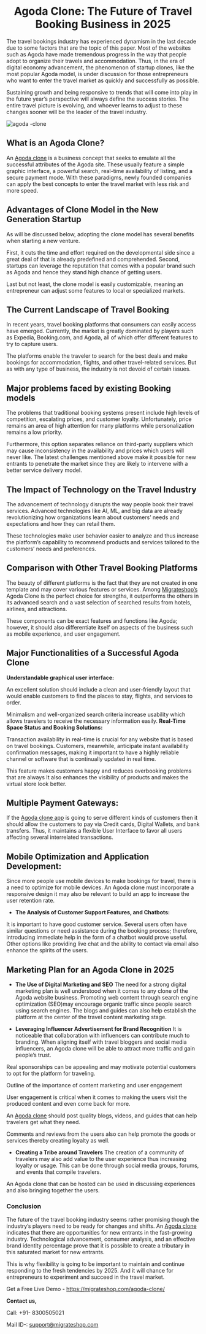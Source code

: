 <h1 align="center"> Agoda Clone: The Future of Travel Booking Business in 2025 </h1> 

The travel bookings industry has experienced dynamism in the last decade due to some factors that are the topic of this paper. Most of the websites such as Agoda have made tremendous progress in the way that people adopt to organize their travels and accommodation. Thus, in the era of digital economy advancement, the phenomenon of startup clones, like the most popular Agoda model, is under discussion for those entrepreneurs who want to enter the travel market as quickly and successfully as possible.

Sustaining growth and being responsive to trends that will come into play in the future year’s perspective will always define the success stories. The entire travel picture is evolving, and whoever learns to adjust to these changes sooner will be the leader of the travel industry.

![agoda -clone](https://github.com/user-attachments/assets/a312def9-75d8-4221-919a-1e7ff7f7b30e)

## What is an Agoda Clone?
An [Agoda clone](https://migrateshop.com/agoda-clone/) is a business concept that seeks to emulate all the successful attributes of the Agoda site. These usually feature a simple graphic interface, a powerful search, real-time availability of listing, and a secure payment mode. With these paradigms, newly founded companies can apply the best concepts to enter the travel market with less risk and more speed.

## Advantages of Clone Model in the New Generation Startup

As will be discussed below, adopting the clone model has several benefits when starting a new venture. 

First, it cuts the time and effort required on the developmental side since a great deal of that is already predefined and comprehended. 
Second, startups can leverage the reputation that comes with a popular brand such as Agoda and hence they stand high chance of getting users. 

Last but not least, the clone model is easily customizable, meaning an entrepreneur can adjust some features to local or specialized markets.

## The Current Landscape of Travel Booking
In recent years, travel booking platforms that consumers can easily access have emerged. Currently, the market is greatly dominated by players such as Expedia, Booking.com, and Agoda, all of which offer different features to try to capture users.

The platforms enable the traveler to search for the best deals and make bookings for accommodation, flights, and other travel-related services. But as with any type of business, the industry is not devoid of certain issues.

## Major problems faced by existing Booking models
The problems that traditional booking systems present include high levels of competition, escalating prices, and customer loyalty. Unfortunately, price remains an area of high attention for many platforms while personalization remains a low priority.

Furthermore, this option separates reliance on third-party suppliers which may cause inconsistency in the availability and prices which users will never like. The latest challenges mentioned above make it possible for new entrants to penetrate the market since they are likely to intervene with a better service delivery model.

## The Impact of Technology on the Travel Industry
The advancement of technology disrupts the way people book their travel services. Advanced technologies like AI, ML, and big data are already revolutionizing how organizations learn about customers’ needs and expectations and how they can retail them. 

These technologies make user behavior easier to analyze and thus increase the platform’s capability to recommend products and services tailored to the customers’ needs and preferences.

## Comparison with Other Travel Booking Platforms
The beauty of different platforms is the fact that they are not created in one template and may cover various features or services. Among [Migrateshop’s](https://migrateshop.com/) Agoda Clone is the perfect choice for strengths, it outperforms the others in its advanced search and a vast selection of searched results from hotels, airlines, and attractions. 

These components can be exact features and functions like Agoda; however, it should also differentiate itself on aspects of the business such as mobile experience, and user engagement.  

## Major Functionalities of a Successful Agoda Clone
**Understandable graphical user interface:**

An excellent solution should include a clean and user-friendly layout that would enable customers to find the places to stay, flights, and services to order. 

Minimalism and well-organized search criteria increase usability which allows travelers to receive the necessary information easily.
**Real-Time Space Status and Booking Solutions:**

Transaction availability in real-time is crucial for any website that is based on travel bookings. Customers, meanwhile, anticipate instant availability confirmation messages, making it important to have a highly reliable channel or software that is continually updated in real time. 

This feature makes customers happy and reduces overbooking problems that are always
It also enhances the visibility of products and makes the virtual store look better.

## Multiple Payment Gateways: 
If the [Agoda clone app](https://migrateshop.com/agoda-clone/) is going to serve different kinds of customers then it should allow the customers to pay via Credit cards, Digital Wallets, and bank transfers. 
Thus, it maintains a flexible User Interface to favor all users affecting several interrelated transactions.

## Mobile Optimization and Application Development:
Since more people use mobile devices to make bookings for travel, there is a need to optimize for mobile devices.
 An Agoda clone must incorporate a responsive design it may also be relevant to build an app to increase the user retention rate.

* **The Analysis of Customer Support Features, and Chatbots:**

It is important to have good customer service. Several users often have similar questions or need assistance during the booking process; therefore, introducing immediate help in the form of a chatbot would prove useful. 
Other options like providing live chat and the ability to contact via email also enhance the spirits of the users.

## Marketing Plan for an Agoda Clone in 2025

* **The Use of Digital Marketing and SEO**
The need for a strong digital marketing plan is well understood when it comes to any clone of the Agoda website business. Promoting web content through search engine optimization (SEO)may encourage organic traffic since people search using search engines. The blogs and guides can also help establish the platform at the center of the travel content marketing stage.

* **Leveraging Influencer Advertisement for Brand Recognition**
It is noticeable that collaboration with influencers can contribute much to branding. When aligning itself with travel bloggers and social media influencers, an Agoda clone will be able to attract more traffic and gain people’s trust. 

Real sponsorships can be appealing and may motivate potential customers to opt for the platform for traveling.

Outline of the importance of content marketing and user engagement

User engagement is critical when it comes to making the users visit the produced content and even come back for more.

 An [Agoda clone](https://migrateshop.com/agoda-clone/) should post quality blogs, videos, and guides that can help travelers get what they need. 

Comments and reviews from the users also can help promote the goods or services thereby creating loyalty as well.

* **Creating a Tribe around Travelers**
The creation of a community of travelers may also add value to the user experience thus increasing loyalty or usage. 
This can be done through social media groups, forums, and events that compile travelers. 

An Agoda clone that can be hosted can be used in discussing experiences and also bringing together the users.

### Conclusion
The future of the travel booking industry seems rather promising though the industry’s players need to be ready for changes and shifts. An [Agoda clone](https://migrateshop.com/agoda-clone/) indicates that there are opportunities for new entrants in the fast-growing industry. 
Technological advancement, consumer analysis, and an effective brand identity percentage prove that it is possible to create a tributary in this saturated market for new entrants.

This is why flexibility is going to be important to maintain and continue responding to the fresh tendencies by 2025. And it will chance for entrepreneurs to experiment and succeed in the travel market.


Get a Free Live Demo - https://migrateshop.com/agoda-clone/

**Contact us,** 

Call: +91- 8300505021

Mail ID-: support@migrateshop.com  
